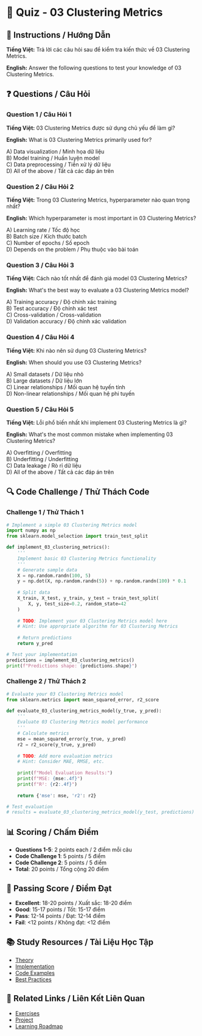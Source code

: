 # 🧠 Quiz - 03 Clustering Metrics

## 📝 Instructions / Hướng Dẫn

**Tiếng Việt:** Trả lời các câu hỏi sau để kiểm tra kiến thức về 03 Clustering Metrics.

**English:** Answer the following questions to test your knowledge of 03 Clustering Metrics.

## ❓ Questions / Câu Hỏi

### Question 1 / Câu Hỏi 1
**Tiếng Việt:** 03 Clustering Metrics được sử dụng chủ yếu để làm gì?

**English:** What is 03 Clustering Metrics primarily used for?

A) Data visualization / Minh họa dữ liệu  
B) Model training / Huấn luyện model  
C) Data preprocessing / Tiền xử lý dữ liệu  
D) All of the above / Tất cả các đáp án trên

### Question 2 / Câu Hỏi 2
**Tiếng Việt:** Trong 03 Clustering Metrics, hyperparameter nào quan trọng nhất?

**English:** Which hyperparameter is most important in 03 Clustering Metrics?

A) Learning rate / Tốc độ học  
B) Batch size / Kích thước batch  
C) Number of epochs / Số epoch  
D) Depends on the problem / Phụ thuộc vào bài toán

### Question 3 / Câu Hỏi 3
**Tiếng Việt:** Cách nào tốt nhất để đánh giá model 03 Clustering Metrics?

**English:** What's the best way to evaluate a 03 Clustering Metrics model?

A) Training accuracy / Độ chính xác training  
B) Test accuracy / Độ chính xác test  
C) Cross-validation / Cross-validation  
D) Validation accuracy / Độ chính xác validation

### Question 4 / Câu Hỏi 4
**Tiếng Việt:** Khi nào nên sử dụng 03 Clustering Metrics?

**English:** When should you use 03 Clustering Metrics?

A) Small datasets / Dữ liệu nhỏ  
B) Large datasets / Dữ liệu lớn  
C) Linear relationships / Mối quan hệ tuyến tính  
D) Non-linear relationships / Mối quan hệ phi tuyến

### Question 5 / Câu Hỏi 5
**Tiếng Việt:** Lỗi phổ biến nhất khi implement 03 Clustering Metrics là gì?

**English:** What's the most common mistake when implementing 03 Clustering Metrics?

A) Overfitting / Overfitting  
B) Underfitting / Underfitting  
C) Data leakage / Rò rỉ dữ liệu  
D) All of the above / Tất cả các đáp án trên

## 🔍 Code Challenge / Thử Thách Code

### Challenge 1 / Thử Thách 1
```python
# Implement a simple 03 Clustering Metrics model
import numpy as np
from sklearn.model_selection import train_test_split

def implement_03_clustering_metrics():
    '''
    Implement basic 03 Clustering Metrics functionality
    '''
    # Generate sample data
    X = np.random.randn(100, 5)
    y = np.dot(X, np.random.randn(5)) + np.random.randn(100) * 0.1
    
    # Split data
    X_train, X_test, y_train, y_test = train_test_split(
        X, y, test_size=0.2, random_state=42
    )
    
    # TODO: Implement your 03 Clustering Metrics model here
    # Hint: Use appropriate algorithm for 03 Clustering Metrics
    
    # Return predictions
    return y_pred

# Test your implementation
predictions = implement_03_clustering_metrics()
print(f"Predictions shape: {predictions.shape}")
```

### Challenge 2 / Thử Thách 2
```python
# Evaluate your 03 Clustering Metrics model
from sklearn.metrics import mean_squared_error, r2_score

def evaluate_03_clustering_metrics_model(y_true, y_pred):
    '''
    Evaluate 03 Clustering Metrics model performance
    '''
    # Calculate metrics
    mse = mean_squared_error(y_true, y_pred)
    r2 = r2_score(y_true, y_pred)
    
    # TODO: Add more evaluation metrics
    # Hint: Consider MAE, RMSE, etc.
    
    print(f"Model Evaluation Results:")
    print(f"MSE: {mse:.4f}")
    print(f"R²: {r2:.4f}")
    
    return {'mse': mse, 'r2': r2}

# Test evaluation
# results = evaluate_03_clustering_metrics_model(y_test, predictions)
```

## 📊 Scoring / Chấm Điểm

- **Questions 1-5**: 2 points each / 2 điểm mỗi câu
- **Code Challenge 1**: 5 points / 5 điểm
- **Code Challenge 2**: 5 points / 5 điểm
- **Total**: 20 points / Tổng cộng 20 điểm

## 🎯 Passing Score / Điểm Đạt

- **Excellent**: 18-20 points / Xuất sắc: 18-20 điểm
- **Good**: 15-17 points / Tốt: 15-17 điểm  
- **Pass**: 12-14 points / Đạt: 12-14 điểm
- **Fail**: <12 points / Không đạt: <12 điểm

## 📚 Study Resources / Tài Liệu Học Tập

- [Theory](./THEORY_03_clustering_metrics.md)
- [Implementation](./IMPLEMENTATION_03_clustering_metrics.md)
- [Code Examples](./CODE_EXAMPLES_03_clustering_metrics.md)
- [Best Practices](./BEST_PRACTICES_03_clustering_metrics.md)

## 🔗 Related Links / Liên Kết Liên Quan

- [Exercises](./EXERCISES_03_clustering_metrics.md)
- [Project](./PROJECT_03_clustering_metrics.md)
- [Learning Roadmap](./LEARNING_ROADMAP_03_clustering_metrics.md)
